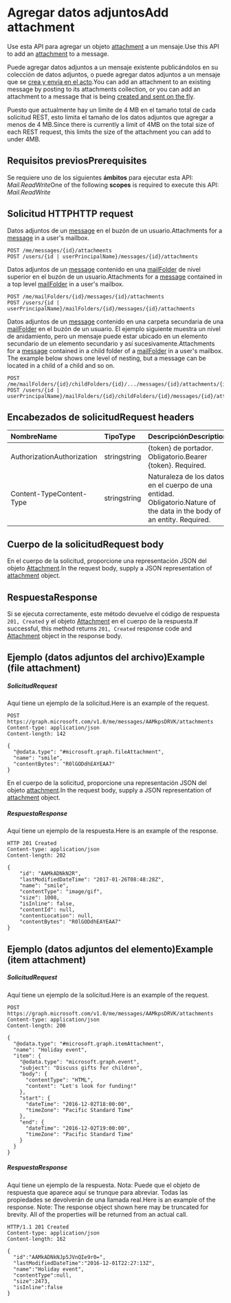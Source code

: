 # <a name="add-attachment"></a><span data-ttu-id="34852-101">Agregar datos adjuntos</span><span class="sxs-lookup"><span data-stu-id="34852-101">Add attachment</span></span>

<span data-ttu-id="34852-102">Use esta API para agregar un objeto [attachment](../resources/attachment.md) a un mensaje.</span><span class="sxs-lookup"><span data-stu-id="34852-102">Use this API to add an [attachment](../resources/attachment.md) to a message.</span></span> 

<span data-ttu-id="34852-103">Puede agregar datos adjuntos a un mensaje existente publicándolos en su colección de datos adjuntos, o puede agregar datos adjuntos a un mensaje que se [crea y envía en el acto](../api/user_sendmail.md).</span><span class="sxs-lookup"><span data-stu-id="34852-103">You can add an attachment to an existing message by posting to its attachments collection, or you can add an attachment to a message that is being [created and sent on the fly](../api/user_sendmail.md).</span></span>

<span data-ttu-id="34852-104">Puesto que actualmente hay un límite de 4 MB en el tamaño total de cada solicitud REST, esto limita el tamaño de los datos adjuntos que agregar a menos de 4 MB.</span><span class="sxs-lookup"><span data-stu-id="34852-104">Since there is currently a limit of 4MB on the total size of each REST request, this limits the size of the attachment you can add to under 4MB.</span></span>
## <a name="prerequisites"></a><span data-ttu-id="34852-105">Requisitos previos</span><span class="sxs-lookup"><span data-stu-id="34852-105">Prerequisites</span></span>
<span data-ttu-id="34852-106">Se requiere uno de los siguientes **ámbitos** para ejecutar esta API: *Mail.ReadWrite*</span><span class="sxs-lookup"><span data-stu-id="34852-106">One of the following **scopes** is required to execute this API: *Mail.ReadWrite*</span></span>
## <a name="http-request"></a><span data-ttu-id="34852-107">Solicitud HTTP</span><span class="sxs-lookup"><span data-stu-id="34852-107">HTTP request</span></span>
<!-- { "blockType": "ignored" } -->
<span data-ttu-id="34852-108">Datos adjuntos de un [message](../resources/message.md) en el buzón de un usuario.</span><span class="sxs-lookup"><span data-stu-id="34852-108">Attachments for a [message](../resources/message.md) in a user's mailbox.</span></span>
```http
POST /me/messages/{id}/attachments
POST /users/{id | userPrincipalName}/messages/{id}/attachments
```
<span data-ttu-id="34852-109">Datos adjuntos de un [message](../resources/message.md) contenido en una [mailFolder](../resources/mailfolder.md) de nivel superior en el buzón de un usuario.</span><span class="sxs-lookup"><span data-stu-id="34852-109">Attachments for a [message](../resources/message.md) contained in a top level [mailFolder](../resources/mailfolder.md) in a user's mailbox.</span></span>
```http
POST /me/mailFolders/{id}/messages/{id}/attachments
POST /users/{id | userPrincipalName}/mailFolders/{id}/messages/{id}/attachments
```
<span data-ttu-id="34852-p101">Datos adjuntos de un [message](../resources/message.md) contenido en una carpeta secundaria de una [mailFolder](../resources/mailfolder.md) en el buzón de un usuario.  El ejemplo siguiente muestra un nivel de anidamiento, pero un mensaje puede estar ubicado en un elemento secundario de un elemento secundario y así sucesivamente.</span><span class="sxs-lookup"><span data-stu-id="34852-p101">Attachments for a [message](../resources/message.md) contained in a child folder of a [mailFolder](../resources/mailfolder.md) in a user's mailbox.  The example below shows one level of nesting, but a message can be located in a child of a child and so on.</span></span>
```http
POST /me/mailFolders/{id}/childFolders/{id}/.../messages/{id}/attachments/{id}
POST /users/{id | userPrincipalName}/mailFolders/{id}/childFolders/{id}/messages/{id}/attachments/{id}
```
## <a name="request-headers"></a><span data-ttu-id="34852-112">Encabezados de solicitud</span><span class="sxs-lookup"><span data-stu-id="34852-112">Request headers</span></span>
| <span data-ttu-id="34852-113">Nombre</span><span class="sxs-lookup"><span data-stu-id="34852-113">Name</span></span>       | <span data-ttu-id="34852-114">Tipo</span><span class="sxs-lookup"><span data-stu-id="34852-114">Type</span></span> | <span data-ttu-id="34852-115">Descripción</span><span class="sxs-lookup"><span data-stu-id="34852-115">Description</span></span>|
|:---------------|:--------|:----------|
| <span data-ttu-id="34852-116">Authorization</span><span class="sxs-lookup"><span data-stu-id="34852-116">Authorization</span></span>  | <span data-ttu-id="34852-117">string</span><span class="sxs-lookup"><span data-stu-id="34852-117">string</span></span>  | <span data-ttu-id="34852-p102">{token} de portador. Obligatorio.</span><span class="sxs-lookup"><span data-stu-id="34852-p102">Bearer {token}. Required.</span></span> |
| <span data-ttu-id="34852-120">Content-Type</span><span class="sxs-lookup"><span data-stu-id="34852-120">Content-Type</span></span> | <span data-ttu-id="34852-121">string</span><span class="sxs-lookup"><span data-stu-id="34852-121">string</span></span>  | <span data-ttu-id="34852-p103">Naturaleza de los datos en el cuerpo de una entidad. Obligatorio.</span><span class="sxs-lookup"><span data-stu-id="34852-p103">Nature of the data in the body of an entity. Required.</span></span> |

## <a name="request-body"></a><span data-ttu-id="34852-124">Cuerpo de la solicitud</span><span class="sxs-lookup"><span data-stu-id="34852-124">Request body</span></span>
<span data-ttu-id="34852-125">En el cuerpo de la solicitud, proporcione una representación JSON del objeto [Attachment](../resources/attachment.md).</span><span class="sxs-lookup"><span data-stu-id="34852-125">In the request body, supply a JSON representation of [attachment](../resources/attachment.md) object.</span></span>

## <a name="response"></a><span data-ttu-id="34852-126">Respuesta</span><span class="sxs-lookup"><span data-stu-id="34852-126">Response</span></span>

<span data-ttu-id="34852-127">Si se ejecuta correctamente, este método devuelve el código de respuesta `201, Created` y el objeto [Attachment](../resources/attachment.md) en el cuerpo de la respuesta.</span><span class="sxs-lookup"><span data-stu-id="34852-127">If successful, this method returns `201, Created` response code and [Attachment](../resources/attachment.md) object in the response body.</span></span>

## <a name="example-file-attachment"></a><span data-ttu-id="34852-128">Ejemplo (datos adjuntos del archivo)</span><span class="sxs-lookup"><span data-stu-id="34852-128">Example (file attachment)</span></span>

##### <a name="request"></a><span data-ttu-id="34852-129">Solicitud</span><span class="sxs-lookup"><span data-stu-id="34852-129">Request</span></span>
<span data-ttu-id="34852-130">Aquí tiene un ejemplo de la solicitud.</span><span class="sxs-lookup"><span data-stu-id="34852-130">Here is an example of the request.</span></span>
<!-- {
  "blockType": "request",
  "name": "create_file_attachment_from_message"
}-->
```http
POST https://graph.microsoft.com/v1.0/me/messages/AAMkpsDRVK/attachments
Content-type: application/json
Content-length: 142

{
  "@odata.type": "#microsoft.graph.fileAttachment",
  "name": "smile",
  "contentBytes": "R0lGODdhEAYEAA7"
}
```

<span data-ttu-id="34852-131">En el cuerpo de la solicitud, proporcione una representación JSON del objeto [attachment](../resources/attachment.md).</span><span class="sxs-lookup"><span data-stu-id="34852-131">In the request body, supply a JSON representation of [attachment](../resources/attachment.md) object.</span></span>
##### <a name="response"></a><span data-ttu-id="34852-132">Respuesta</span><span class="sxs-lookup"><span data-stu-id="34852-132">Response</span></span>
<span data-ttu-id="34852-133">Aquí tiene un ejemplo de la respuesta.</span><span class="sxs-lookup"><span data-stu-id="34852-133">Here is an example of the response.</span></span>
<!-- {
  "blockType": "response",
  "truncated": true,
  "@odata.type": "microsoft.graph.fileAttachment"
} -->
```http
HTTP 201 Created
Content-type: application/json
Content-length: 202

{
    "id": "AAMkADNkN2R",
    "lastModifiedDateTime": "2017-01-26T08:48:28Z",
    "name": "smile",
    "contentType": "image/gif",
    "size": 1008,
    "isInline": false,
    "contentId": null,
    "contentLocation": null,
    "contentBytes": "R0lGODdhEAYEAA7"
}

```

## <a name="example-item-attachment"></a><span data-ttu-id="34852-134">Ejemplo (datos adjuntos del elemento)</span><span class="sxs-lookup"><span data-stu-id="34852-134">Example (item attachment)</span></span>

##### <a name="request"></a><span data-ttu-id="34852-135">Solicitud</span><span class="sxs-lookup"><span data-stu-id="34852-135">Request</span></span>
<span data-ttu-id="34852-136">Aquí tiene un ejemplo de la solicitud.</span><span class="sxs-lookup"><span data-stu-id="34852-136">Here is an example of the request.</span></span>
<!-- {
  "blockType": "request",
  "name": "create_item_attachment_from_message"
}-->

```
POST https://graph.microsoft.com/v1.0/me/messages/AAMkpsDRVK/attachments
Content-type: application/json
Content-length: 200

{
  "@odata.type": "#microsoft.graph.itemAttachment",
  "name": "Holiday event", 
  "item": {
    "@odata.type": "microsoft.graph.event",
    "subject": "Discuss gifts for children",
    "body": {
      "contentType": "HTML",
      "content": "Let's look for funding!"
    },
    "start": {
      "dateTime": "2016-12-02T18:00:00",
      "timeZone": "Pacific Standard Time"
    },
    "end": {
      "dateTime": "2016-12-02T19:00:00",
      "timeZone": "Pacific Standard Time"
    }
  }
}
```

##### <a name="response"></a><span data-ttu-id="34852-137">Respuesta</span><span class="sxs-lookup"><span data-stu-id="34852-137">Response</span></span>
<span data-ttu-id="34852-p104">Aquí tiene un ejemplo de la respuesta. Nota: Puede que el objeto de respuesta que aparece aquí se trunque para abreviar. Todas las propiedades se devolverán de una llamada real.</span><span class="sxs-lookup"><span data-stu-id="34852-p104">Here is an example of the response. Note: The response object shown here may be truncated for brevity. All of the properties will be returned from an actual call.</span></span>
<!-- {
  "blockType": "response",
  "truncated": true,
  "@odata.type": "microsoft.graph.itemAttachment"
} -->
```http
HTTP/1.1 201 Created
Content-type: application/json
Content-length: 162

{
  "id":"AAMkADNkNJp5JVnQIe9r0=",
  "lastModifiedDateTime":"2016-12-01T22:27:13Z",
  "name":"Holiday event",
  "contentType":null,
  "size":2473,
  "isInline":false
}
```


<!-- uuid: 8fcb5dbc-d5aa-4681-8e31-b001d5168d79
2015-10-25 14:57:30 UTC -->
<!-- {
  "type": "#page.annotation",
  "description": "Create Attachment",
  "keywords": "",
  "section": "documentation",
  "tocPath": ""
}-->
